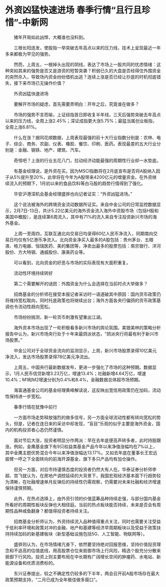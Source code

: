 # 外资凶猛快速进场 春季行情“且行且珍惜”-中新网

　　猪年开局如此凶悍，大概谁也没料到。

　　三根长阳连发，使股指一举突破去年高点以来的压力线，技术上呈现最近一年多来都极为罕见的强势。

　　然而，上周五，一根掉头出现的阴线，表达了市场上一股共同的忧虑情绪：这种突如其来的强势是否又是游资的短暂突袭？积弱已久的大盘是否经得住外围资金的突然杀入，导致场内资金纷纷借机出逃？连续上涨是否已经让抄底的时机彻底错失，接下来市场已无操作价值？

　　外资凶猛快速进场

　　要解开市场的疑虑，首先需要弄明白：开年之后，究竟谁在做多？

　　市场的强势不言而喻，上证综指首日即收复半年线，三天后强势突破去年高点以来的压力线，全周上涨2.45%；深证成指更大涨5.75%；最猛当属创业板指，全周上涨6.81%。

　　什么在涨？据同花顺数据，上周表现最强的前十大行业指数分别是：农林、电子、综企、商务、农副、仪表、橡胶、餐饮、印刷、医药。表现最差的五大行业分别是：金融、钢铁、地产、建筑、汽车。

　　奇怪吧？上涨的行业五花八门，拉动经济动能最强的周期性行业却一水垫底。

　　有基金经理说，是外资在买。因为MSCI指数将在2月底宣布是否将A股纳入因子从5%提升至20%，此举将在今年为A股带来4200亿元的增量资金。在外资继续流入的预期下，1月初以来的食品饮料等白马股的趋势行情得到了强化。

　　华安沪港深机会基金经理盛骅也向记者证实：“外资凶猛进场。”

　　这个说法被海外的跨境资金流动数据所证实。来自中金公司的日常监控数据显示，2月7日-13日，共计5.22亿美元的海外资金流入海外中资股市场（包括H股和美国中概股），是连续第6周流入，其中有71%的流入来自专注投资新兴市场的海外基金。

　　上周一至周四，互联互通北向交易日均录得60亿人民币净流入，同期南向交易日均仅有5亿港币净流入。北向资金净买入最多的A股包括：贵州茅台、五粮液、格力电器、恒瑞医药、美的集团等，净卖出最多的股票包括：南京银行、洋河股份、方大特钢、通威股份、康美药业等。

　　可以看到，北向资金的好恶与市场的实际表现有大面积重复。

　　流动性环境持续转好

　　第二个需要解开的谜团：外围资金为什么会选择在当前时点大举做多？

　　招商基金的分析师在接受本报记者采访时一语道破其中原因：国内货币政策仍将维持宽松取向，同时托底政策也将继续出台；海外方面各央行偏鸽的货币政策基调也令流动性趋向宽松。

　　市场纷纷揣测，新一轮货币刺激有望重出江湖。

　　海外资本市场出现了一轮积极看多新兴市场的舆论氛围。美银美林的策略分析报告中认为，新兴市场央行处于十年来最鸽派状态，“鸽派央行将最有利于新兴市场股票。”

　　中金公司对于全球资金流向的监测显示，上周，新兴市场股票录得10亿美元净流入，发达市场股票录得78亿美元净流出。

　　上周五，中国央行最新数据发布，更进一步强化了市场的这种预期。数据显示，1月人民币信贷新增3.23万亿，增速13.4%；社融新增4.64万亿，增速10.4%；M1和M2增速分别为0.4%和8.4%，金融数据总体超市场预期。

　　海富通基金公司的基金经理黄峰解读说，这反映出宽信用政策仍在加码，流动性保持进一步宽松。

　　春季行情在犹豫中前行

　　一方面市场走势释放强烈的做多信号，另一方面全球流动性都有转向宽松的势头，但是，记者在连日来的采访中却发现，“盲目”乐观的似乎主要是海外资金，国内的机构投资者心态仍然谨慎。

　　面对节后大涨，投资者明显分作两派：早在去年底便高声转多者，此时持股跟涨。例如，金鹰基金旗下有9只权益类基金产品今年以来净值涨幅均在7%以上，其中金鹰主题优势混合今年以来净值涨幅达13.17%。又如去年底在董事长王宏远振臂一呼之下全面转向的前海开源基金，旗下多只产品均有加仓操作。

　　但另一方面，对后市持谨慎态度的投资者仍然大有人在。华泰证券分析师李超、宫飞就认为，在房地产调控延续的大背景下，我国宏观经济基本面下行趋势较为清晰，在社融增速单月反弹后的持续性仍需观察，仍需要对未来社融和经济增速保持谨慎预期。

　　此外，在热点选择上，由外资引领的价值蓝筹品种持续走强，与部分国内基金所看好的周期性板块反弹也大相径庭。当前的热点板块能否持续，未来是否会有周期性品种咸鱼翻身？都值得投资者持续关注。

　　招商基金分析师认为，外资持续流入品种值得重点关注，同时也需要关注受益于低利率环境和政策对冲的金融、地产和基建等经济早周期板块以及受益于政策扶持持续加码的新基建板块（新型基础设施包括5G、人工智能、物联网等）。

　　盛骅则认为，在市场情绪亢奋下，依然要坚持绝对回报思维，坚持价值投资理念和不追高的估值底线，用高股票仓位来抵御市场上行风险，精选个股充分分散来抵御下行风险。投资上则主要布局在中长期有广阔增长空间的肿瘤药、水电站、新能源设备和优质消费标的。

　　东兴证券提出，较之不确定性仍较多的下半年，两会召开前A股市场存在最大政策预期支持，“二月已成为全年极佳做多窗口”。 
